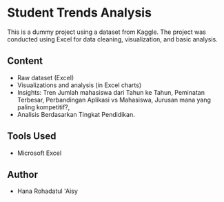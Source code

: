 # Student Trends Analysis

This is a dummy project using a dataset from Kaggle. The project was conducted using Excel for data cleaning, visualization, and basic analysis.

## Content
- Raw dataset (Excel)
- Visualizations and analysis (in Excel charts)
- Insights: Tren Jumlah mahasiswa dari Tahun ke Tahun, Peminatan Terbesar, Perbandingan Aplikasi vs Mahasiswa, Jurusan mana yang paling kompetitif?,
- Analisis Berdasarkan Tingkat Pendidikan. 

## Tools Used
- Microsoft Excel

## Author
- Hana Rohadatul 'Aisy
